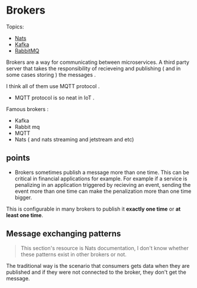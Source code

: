 # Brokers

Topics:
- [Nats]()
- [Kafka]()
- [RabbitMQ]()

Brokers are a way for communicating between microservices. A third party server that takes the responsibility of recieveing and publishing ( and in some cases storing ) the messages . 

I think all of them use MQTT protocol . 

* MQTT protocol is so neat in IoT .

Famous brokers : 
* Kafka
* Rabbit mq
* MQTT
* Nats ( and nats streaming and jetstream and etc)

## points

* Brokers sometimes publish a message more than one time. This can be critical in financial applications for example. For example if a service is penalizing in an application triggered by recieving an event, sending the event more than one time can make the penalization more than one time bigger. 

This is configurable in many brokers to publish it **exactly one time** or **at least one time**.

## Message exchanging patterns

> This section's resource is Nats documentation, I don't know whether these patterns exist in other brokers or not. 

The traditional way is the scenario that consumers gets data when they are published and if they were not connected to the broker, they don't get the message.
